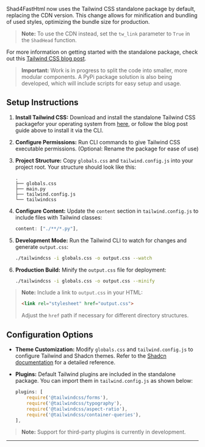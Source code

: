 
Shad4FastHtml now uses the Tailwind CSS standalone package by default, replacing the CDN version. This change allows for minification and bundling of used styles, optimizing the bundle size for production.

> **Note:** To use the CDN instead, set the `tw_link` parameter to `True` in the `ShadHead` function.

For more information on getting started with the standalone package, check out this <a href="https://tailwindcss.com/blog/standalone-cli" target="_blank">Tailwind CSS blog post</a>.

> **Important:** Work is in progress to split the code into smaller, more modular components. A PyPi package solution is also being developed, which will include scripts for easy setup and usage.

## Setup Instructions

1. **Install Tailwind CSS:** Download and install the standalone Tailwind CSS packagefor your operating system from <a href="https://github.com/tailwindlabs/tailwindcss/releases/tag/v3.4.10" target="_blank">here</a>, or follow the blog post guide above to install it via the CLI.

2. **Configure Permissions:** Run CLI commands to give Tailwind CSS executable permissions. (Optional: Rename the package for ease of use)

3. **Project Structure:** Copy `globals.css` and `tailwind.config.js` into your project root. Your structure should look like this:

   ```shell
   .
   ├── globals.css
   ├── main.py
   ├── tailwind.config.js
   └── tailwindcss
   ```

4. **Configure Content:** Update the `content` section in `tailwind.config.js` to include files with Tailwind classes:

   ```javascript
   content: ["./**/*.py"],
   ```

5. **Development Mode:** Run the Tailwind CLI to watch for changes and generate `output.css`:

   ```bash
   ./tailwindcss -i globals.css -o output.css --watch
   ```

6. **Production Build:** Minify the `output.css` file for deployment:

   ```bash
   ./tailwindcss -i globals.css -o output.css --minify
   ```

> **Note:** Include a link to `output.css` in your HTML:
> ```html
> <link rel="stylesheet" href="output.css">
> ```
> Adjust the `href` path if necessary for different directory structures.

## Configuration Options

- **Theme Customization:** Modify `globals.css` and `tailwind.config.js` to configure Tailwind and Shadcn themes. Refer to the <a href="https://ui.shadcn.com/docs/installation/manual" target="_blank"> Shadcn documentation</a> for a detailed reference.

- **Plugins:** Default Tailwind plugins are included in the standalone package. You can import them in `tailwind.config.js` as shown below:

  ```javascript
  plugins: [
      require('@tailwindcss/forms'),
      require('@tailwindcss/typography'),
      require('@tailwindcss/aspect-ratio'),
      require('@tailwindcss/container-queries'),
  ],
  ```

> **Note:** Support for third-party plugins is currently in development.

---
